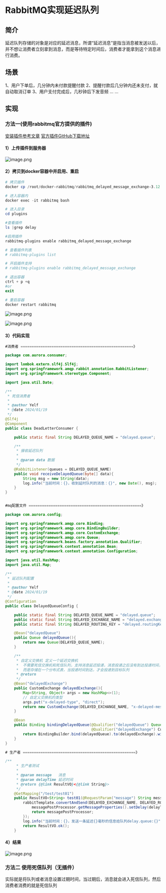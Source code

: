 # RabbitMQ实现延迟队列

## 简介

延迟队列存储的对象是对应的延迟消息，所谓“延迟消息”是指当消息被发送以后，并不想让消费者立刻拿到消息，而是等待特定时间后，消费者才能拿到这个消息进行消费。

## 场景

1、用户下单后，几分钟内未付款提醒付款
2、提醒付款后几分钟内还未支付，就自动取消订单
3、用户支付完成后，几秒钟后下发音频
... ...

## 实现

### 方法一(使用rabbitmq官方提供的插件)

[安装插件参考文章](https://blog.csdn.net/m0_67402774/article/details/124169540)
[官方插件GitHub下载地址](https://github.com/rabbitmq/rabbitmq-delayed-message-exchange/releases)

#### 1）上传插件到服务器

![image.png](http://kodo.yelingfa.top/xyblog/aurora/articles/3a69a96d5b7847eec90f05be9ac9df1d.png)

#### 2）拷贝到docker容器中并启用、重启

```powershell
# 拷贝插件
docker cp /root/docker-rabbitmq/rabbitmq_delayed_message_exchange-3.12.0.ez rabbitmq:/opt/rabbitmq/plugins/

# 进入容器内
docker exec -it rabbitmq bash

# 进入目录
cd plugins

#查看插件
ls |grep delay

#启用插件
rabbitmq-plugins enable rabbitmq_delayed_message_exchange

# 查看插件列表
# rabbitmq-plugins list 

# 开启插件支持 
# rabbitmq-plugins enable rabbitmq_delayed_message_exchange

# 退出容器
ctrl + p +q
#or
exit

# 重启容器
docker restart rabbitmq

```

![image.png](http://kodo.yelingfa.top/xyblog/aurora/articles/a9d93764416a5cf4d610df416633fa9e.png)

![image.png](http://kodo.yelingfa.top/xyblog/aurora/articles/bcc491b03a88453f072849893a8da0cf.png)

#### 3）代码实现

```java
#消费者 ===================================================》

package com.aurora.consumer;

import lombok.extern.slf4j.Slf4j;
import org.springframework.amqp.rabbit.annotation.RabbitListener;
import org.springframework.stereotype.Component;

import java.util.Date;

/**
 * 死信消费者
 *
 * @author Yelf
 * @date 2024/01/19
 */
@Slf4j
@Component
public class DeadLetterConsumer {

    public static final String DELAYED_QUEUE_NAME = "delayed.queue";

    /**
     * 接收延迟队列
     *
     * @param data 数据
     */
    @RabbitListener(queues = DELAYED_QUEUE_NAME)
    public void receiveDelayedQueue(byte[] data){
        String msg = new String(data);
        log.info("当前时间：{}，收到延时队列的消息：{}", new Date(), msg);
    }
}


#mq配置文件 ===================================================》

package com.aurora.config;

import org.springframework.amqp.core.Binding;
import org.springframework.amqp.core.BindingBuilder;
import org.springframework.amqp.core.CustomExchange;
import org.springframework.amqp.core.Queue;
import org.springframework.beans.factory.annotation.Qualifier;
import org.springframework.context.annotation.Bean;
import org.springframework.context.annotation.Configuration;

import java.util.HashMap;
import java.util.Map;

/**
 * 延迟队列配置
 *
 * @author Yelf
 * @date 2024/01/19
 */
@Configuration
public class DelayedQueueConfig {

    public static final String DELAYED_QUEUE_NAME = "delayed.queue";
    public static final String DELAYED_EXCHANGE_NAME = "delayed.exchange";
    public static final String DELAYED_ROUTING_KEY = "delayed.routingKey";

    @Bean("delayedQueue")
    public Queue delayedQueue(){
        return new Queue(DELAYED_QUEUE_NAME);
    }

    /**
     * 自定义交换机 定义一个延迟交换机
     *  不需要死信交换机和死信队列，支持消息延迟投递，消息投递之后没有到达投递时间，是不会投递给队列
     *  而是存储在一个分布式表，当投递时间到达，才会投递到目标队列
     * @return
     */
    @Bean("delayedExchange")
    public CustomExchange delayedExchange(){
        Map<String, Object> args = new HashMap<>(1);
        // 自定义交换机的类型
        args.put("x-delayed-type", "direct");
        return new CustomExchange(DELAYED_EXCHANGE_NAME, "x-delayed-message", true, false, args);
    }

    @Bean
    public Binding bindingDelayedQueue(@Qualifier("delayedQueue") Queue delayedQueue,
                                       @Qualifier("delayedExchange") CustomExchange delayedExchange){
        return BindingBuilder.bind(delayedQueue).to(delayedExchange).with(DELAYED_ROUTING_KEY).noargs();
    }
}

# 生产者 ===================================================》

/**
     * 生产者测试
     *
     * @param message   消息
     * @param delayTime 延迟时间
     * @return {@link ResultVO}<{@link String}>
     */
    @GetMapping("/test/test01")
    public ResultVO<String> test01(@RequestParam("message") String message,@RequestParam("delayTime") Integer delayTime) {
        rabbitTemplate.convertAndSend(DELAYED_EXCHANGE_NAME, DELAYED_ROUTING_KEY, message.getBytes(StandardCharsets.UTF_8), messagePostProcessor ->{
            messagePostProcessor.getMessageProperties().setDelay(delayTime);
            return messagePostProcessor;
        });
        log.info("当前时间：{}，发送一条延迟{}毫秒的信息给队列delay.queue:{}", new Date(), delayTime, message);
        return ResultVO.ok();
    }


```

#### 4）结果

![image.png](http://kodo.yelingfa.top/xyblog/aurora/articles/ed3b5c551aaddbc830a1cc9ef30bf1b3.png)

### 方法二 使用死信队列（无插件）

实际就是将队列或者消息设置过期时间，当过期后，消息就会进入死信队列，然后消费者消费的就是死信队列
